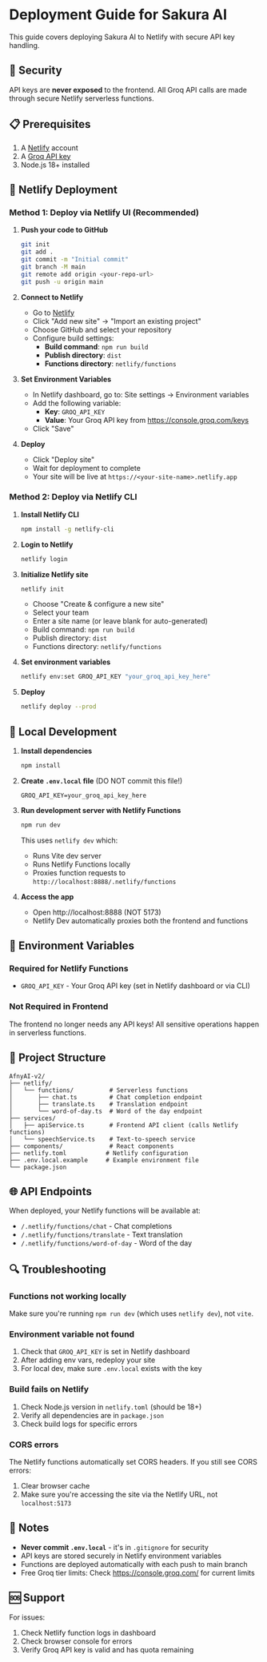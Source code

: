 # Deployment Guide for Sakura AI

This guide covers deploying Sakura AI to Netlify with secure API key handling.

## 🔐 Security

API keys are **never exposed** to the frontend. All Groq API calls are made through secure Netlify serverless functions.

## 📋 Prerequisites

1. A [Netlify](https://www.netlify.com/) account
2. A [Groq API key](https://console.groq.com/keys)
3. Node.js 18+ installed

## 🚀 Netlify Deployment

### Method 1: Deploy via Netlify UI (Recommended)

1. **Push your code to GitHub**
   ```bash
   git init
   git add .
   git commit -m "Initial commit"
   git branch -M main
   git remote add origin <your-repo-url>
   git push -u origin main
   ```

2. **Connect to Netlify**
   - Go to [Netlify](https://app.netlify.com/)
   - Click "Add new site" → "Import an existing project"
   - Choose GitHub and select your repository
   - Configure build settings:
     - **Build command**: `npm run build`
     - **Publish directory**: `dist`
     - **Functions directory**: `netlify/functions`

3. **Set Environment Variables**
   - In Netlify dashboard, go to: Site settings → Environment variables
   - Add the following variable:
     - **Key**: `GROQ_API_KEY`
     - **Value**: Your Groq API key from https://console.groq.com/keys
   - Click "Save"

4. **Deploy**
   - Click "Deploy site"
   - Wait for deployment to complete
   - Your site will be live at `https://<your-site-name>.netlify.app`

### Method 2: Deploy via Netlify CLI

1. **Install Netlify CLI**
   ```bash
   npm install -g netlify-cli
   ```

2. **Login to Netlify**
   ```bash
   netlify login
   ```

3. **Initialize Netlify site**
   ```bash
   netlify init
   ```
   - Choose "Create & configure a new site"
   - Select your team
   - Enter a site name (or leave blank for auto-generated)
   - Build command: `npm run build`
   - Publish directory: `dist`
   - Functions directory: `netlify/functions`

4. **Set environment variables**
   ```bash
   netlify env:set GROQ_API_KEY "your_groq_api_key_here"
   ```

5. **Deploy**
   ```bash
   netlify deploy --prod
   ```

## 🧪 Local Development

1. **Install dependencies**
   ```bash
   npm install
   ```

2. **Create `.env.local` file** (DO NOT commit this file!)
   ```env
   GROQ_API_KEY=your_groq_api_key_here
   ```

3. **Run development server with Netlify Functions**
   ```bash
   npm run dev
   ```

   This uses `netlify dev` which:
   - Runs Vite dev server
   - Runs Netlify Functions locally
   - Proxies function requests to `http://localhost:8888/.netlify/functions`

4. **Access the app**
   - Open http://localhost:8888 (NOT 5173)
   - Netlify Dev automatically proxies both the frontend and functions

## 🔧 Environment Variables

### Required for Netlify Functions

- `GROQ_API_KEY` - Your Groq API key (set in Netlify dashboard or via CLI)

### Not Required in Frontend

The frontend no longer needs any API keys! All sensitive operations happen in serverless functions.

## 📁 Project Structure

```
AfnyAI-v2/
├── netlify/
│   └── functions/          # Serverless functions
│       ├── chat.ts         # Chat completion endpoint
│       ├── translate.ts    # Translation endpoint
│       └── word-of-day.ts  # Word of the day endpoint
├── services/
│   ├── apiService.ts       # Frontend API client (calls Netlify functions)
│   └── speechService.ts    # Text-to-speech service
├── components/             # React components
├── netlify.toml           # Netlify configuration
├── .env.local.example     # Example environment file
└── package.json
```

## 🌐 API Endpoints

When deployed, your Netlify functions will be available at:

- `/.netlify/functions/chat` - Chat completions
- `/.netlify/functions/translate` - Text translation
- `/.netlify/functions/word-of-day` - Word of the day

## 🔍 Troubleshooting

### Functions not working locally

Make sure you're running `npm run dev` (which uses `netlify dev`), not `vite`.

### Environment variable not found

1. Check that `GROQ_API_KEY` is set in Netlify dashboard
2. After adding env vars, redeploy your site
3. For local dev, make sure `.env.local` exists with the key

### Build fails on Netlify

1. Check Node.js version in `netlify.toml` (should be 18+)
2. Verify all dependencies are in `package.json`
3. Check build logs for specific errors

### CORS errors

The Netlify functions automatically set CORS headers. If you still see CORS errors:
1. Clear browser cache
2. Make sure you're accessing the site via the Netlify URL, not `localhost:5173`

## 📝 Notes

- **Never commit `.env.local`** - it's in `.gitignore` for security
- API keys are stored securely in Netlify environment variables
- Functions are deployed automatically with each push to main branch
- Free Groq tier limits: Check https://console.groq.com/ for current limits

## 🆘 Support

For issues:
1. Check Netlify function logs in dashboard
2. Check browser console for errors
3. Verify Groq API key is valid and has quota remaining
